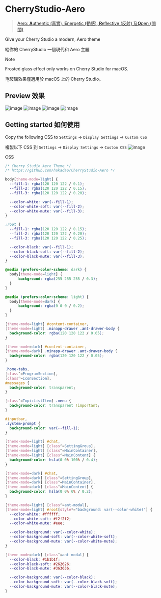 # CherryStudio-Aero

> [Aero: **A**uthentic (真實), **E**nergetic (動感), **R**eflective (反射) 及**O**pen (開闊)](https://en.wikipedia.org/wiki/Windows_Aero)

Give your Cherry Studio a modern, Aero theme

給你的 CherryStudio 一個現代和 Aero 主題

> [!NOTE]
> Frosted glass effect only works on Cherry Studio for macOS.
>
> 毛玻璃效果僅適用於 macOS 上的 Cherry Studio。

## Preview 效果
![image](https://github.com/user-attachments/assets/f1b45077-49e7-4c04-8c5f-b5099d1020aa)
![image](https://github.com/user-attachments/assets/a1203c88-9efa-489b-b3e7-a5f41961fd9e)
![image](https://github.com/user-attachments/assets/86315ef8-9bdc-4525-a4cb-b143f8608414)
![image](https://github.com/user-attachments/assets/76d6ffdd-a6be-4694-98b8-69a788208b80)

## Getting started 如何使用
Copy the following CSS to `Settings` -> `Display Settings` -> `Custom CSS`

複製以下 CSS 到 `Settings` -> `Display Settings` -> `Custom CSS`
![image](https://github.com/user-attachments/assets/a8e595fb-d093-4972-b439-6dfb9029c9ae)

CSS
```css
/* Cherry Studio Aero Theme */
/* https://github.com/hakadao/CherryStudio-Aero */

body[theme-mode=light] {
  --fill-1: rgba(120 120 122 / 0.1);
  --fill-2: rgba(120 120 122 / 0.15);
  --fill-3: rgba(120 120 122 / 0.20);

  --color-white: var(--fill-1);
  --color-white-soft: var(--fill-2);
  --color-white-mute: var(--fill-3);
}

:root {
  --fill-1: rgba(120 120 122 / 0.15);
  --fill-2: rgba(120 120 122 / 0.20);
  --fill-3: rgba(120 120 122 / 0.25);

  --color-black: var(--fill-1);
  --color-black-soft: var(--fill-2);
  --color-black-mute: var(--fill-3);
}

@media (prefers-color-scheme: dark) {
  body[theme-mode=light] {
      background: rgba(255 255 255 / 0.3);
  }
}

@media (prefers-color-scheme: light) {
  body[theme-mode=dark] {
      background: rgba(0 0 0 / 0.2);
  }
}

[theme-mode=light] #content-container,
[theme-mode=light] .minapp-drawer .ant-drawer-body {
  background-color: rgba(120 120 122 / 0.05);
}

[theme-mode=dark] #content-container,
[theme-mode=dark] .minapp-drawer .ant-drawer-body {
  background-color: rgba(120 120 122 / 0.05);
}

.home-tabs,
[class^=ProgramSection],
[class^=IconSection],
#messages {
  background-color: transparent;
}

[class^=TopicListItem] .menu {
  background-color: transparent !important;
}

#inputbar,
.system-prompt {
  background-color: var(--fill-1);
}

[theme-mode=light] #chat,
[theme-mode=light] [class^=SettingGroup],
[theme-mode=light] [class^=MainContainer],
[theme-mode=light] [class^=MainContent] {
  background-color: hsla(0 0% 100% / 0.4);
}

[theme-mode=dark] #chat,
[theme-mode=dark] [class^=SettingGroup],
[theme-mode=dark] [class^=MainContainer],
[theme-mode=dark] [class^=MainContent] {
  background-color: hsla(0 0% 0% / 0.2);
}

[theme-mode=light] [class^=ant-modal],
[theme-mode=light] #root[style*="background: var(--color-white)"] {
  --color-white: #ffffff;
  --color-white-soft: #f2f2f2;
  --color-white-mute: #eee;

  --color-background: var(--color-white);
  --color-background-soft: var(--color-white-soft);
  --color-background-mute: var(--color-white-mute);
}

[theme-mode=dark] [class^=ant-modal] {
  --color-black: #1b1b1f;
  --color-black-soft: #262626;
  --color-black-mute: #363636;

  --color-background: var(--color-black);
  --color-background-soft: var(--color-black-soft);
  --color-background-mute: var(--color-black-mute);
}
```
